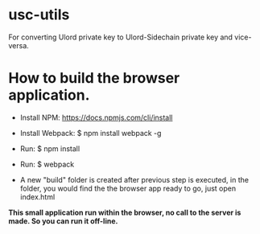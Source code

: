 # usc-utils

For converting Ulord private key to Ulord-Sidechain private key and vice-versa.

# How to build the browser application.

- Install NPM:	https://docs.npmjs.com/cli/install

- Install Webpack: $ npm install webpack -g
		
- Run: $ npm install

- Run: $ webpack

- A new "build" folder is created after previous step is executed, in the folder, you would find the the browser app ready to go, just open index.html


**This small application run within the browser, no call to the server is made. So you can run it off-line.**
